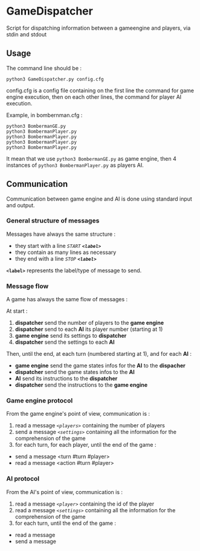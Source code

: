 # GameDispatcher
Script for dispatching information between a gameengine and players, via stdin and stdout


## Usage 
The command line should be : 
```
python3 GameDispatcher.py config.cfg
```
config.cfg is a config file containing on the first line the command for game engine execution, then on each other lines, the command for player AI execution.


Example, in bombernman.cfg : 
```
python3 BombermanGE.py
python3 BombermanPlayer.py
python3 BombermanPlayer.py
python3 BombermanPlayer.py
python3 BombermanPlayer.py
```
It mean that we use `python3 BombermanGE.py` as game engine, then 4 instances of `python3 BombermanPlayer.py` as players AI.


## Communication
Communication between game engine and AI is done using standard input and output.

### General structure of messages
Messages have always the same structure : 
- they start with a line _`START` **`<label>`**_
- they contain as many lines as necessary
- they end with a line _`STOP` **`<label>`**_

**`<label>`** represents the label/type of message to send.


### Message flow
A game has always the same flow of messages :

At start :
1. **dispatcher** send the number of players to the **game engine**
2. **dispatcher** send to each **AI** its player number (starting at 1)
3. **game engine** send its settings to **dispatcher**
4. **dispatcher** send the settings to each **AI** 

Then, until the end, at each turn (numbered starting at 1), and for each **AI** : 
* **game engine** send the game states infos for the **AI** to the **dispacher** 
* **dispatcher** send the  game states infos to the **AI**
* **AI** send its instructions to the **dispatcher**
* **dispatcher** send the instructions to the **game engine**

### Game engine protocol 
From the game engine's point of view, communication is :
1. read a message *`<players>`* containing the number of players
2. send a message *`<settings>`* containing all the information for the comprehension of the game
3. for each turn, for each player, until the end of the game : 
* send a message <turn #turn #player>
* read a message <action #turn #player>

### AI protocol
From the AI's point of view, communication is :
1. read a message *`<player>`* containing the id of the player
2. read a message *`<settings>`* containing all the information for the comprehension of the game
3. for each turn, until the end of the game : 
* read a message <turn>
* send a message <action>
